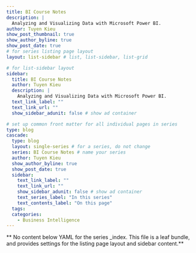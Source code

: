 ```yaml
---
title: BI Course Notes
description: |
  Analyzing and Visualizing Data with Microsoft Power BI.
author: Tuyen Kieu
show_post_thumbnail: true
show_author_byline: true
show_post_date: true
# for series listing page layout
layout: list-sidebar # list, list-sidebar, list-grid

# for list-sidebar layout
sidebar:
  title: BI Course Notes
  author: Tuyen Kieu
  description: |
    Analyzing and Visualizing Data with Microsoft Power BI.
  text_link_label: ""
  text_link_url: ""
  show_sidebar_adunit: false # show ad container

# set up common front matter for all individual pages in series
type: blog
cascade:
  type: blog
  layout: single-series # for a series, do not change
  series: BI Course Notes # name your series
  author: Tuyen Kieu
  show_author_byline: true
  show_post_date: true
  sidebar:
    text_link_label: ""
    text_link_url: ""
    show_sidebar_adunit: false # show ad container
    text_series_label: "In this series"
    text_contents_label: "On this page"
  tags:
  categories:
    - Business Intelligence
---
```


** No content below YAML for the series \_index. This file is a leaf bundle, and provides settings for the listing page layout and sidebar content.**
